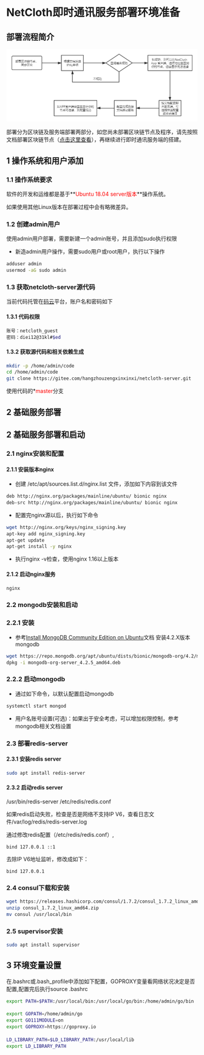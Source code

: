 # NetCloth即时通讯服务部署环境准备

## 部署流程简介

![流程图](../images/procedure_IM_deploy.png)

部署分为区块链及服务端部署两部分，如您尚未部署区块链节点及程序，请先按照文档部署区块链节点（[点击这里查看](../get-started/how-to-join-testnet.md)），再继续进行即时通讯服务端的搭建。

## 1 操作系统和用户添加
### 1.1 操作系统要求
软件的开发和运维都是基于**<font color=red>Ubuntu 18.04 server版本</font>**操作系统。

如果使用其他Linux版本在部署过程中会有略微差异。

### 1.2 创建admin用户
使用admin用户部署，需要新建一个admin账号，并且添加sudo执行权限

* 新造admin用户操作，需要sudo用户或root用户，执行以下操作

```bash
adduser admin
usermod -aG sudo admin
```

### 1.3 获取netcloth-server源代码
当前代码托管在[码云](https://gitee.com)平台，账户名和密码如下

#### 1.3.1 代码权限

```bash
账号：netcloth_guest
密码：diei12@31kl#$ed
```

#### 1.3.2 获取源代码和相关依赖生成

```bash
mkdir -p /home/admin/code
cd /home/admin/code
git clone https://gitee.com/hangzhouzengxinxinxi/netcloth-server.git
```

使用代码的*<font color=red>master</font>分支

## 2 基础服务部署

## 2 基础服务部署和启动

### 2.1 nginx安装和配置

#### 2.1.1 安装版本nginx

* 创建 /etc/apt/sources.list.d/nginx.list 文件，添加如下内容到该文件
  
```bash
deb http://nginx.org/packages/mainline/ubuntu/ bionic nginx
deb-src http://nginx.org/packages/mainline/ubuntu/ bionic nginx
```

* 配置完nginx源以后，执行如下命令
  
```bash
wget http://nginx.org/keys/nginx_signing.key
apt-key add nginx_signing.key
apt-get update
apt-get install -y nginx
```

* 执行nginx -v检查，使用nginx 1.16以上版本

#### 2.1.2 启动nginx服务

```bash
nginx
```

### 2.2 mongodb安装和启动

### 2.2.1 安装

* 参考[Install MongoDB Community Edition on Ubuntu](https://docs.mongodb.com/manual/tutorial/install-mongodb-on-ubuntu/#install-mongodb-community-edition-using-deb-packages)文档 安装4.2.X版本 mongodb 

```bash
wget https://repo.mongodb.org/apt/ubuntu/dists/bionic/mongodb-org/4.2/multiverse/binary-amd64/mongodb-org-server_4.2.5_amd64.deb
dpkg -i mongodb-org-server_4.2.5_amd64.deb
```

### 2.2.2 启动mongodb

* 通过如下命令，以默认配置启动mongodb

```bash
systemctl start mongod
```

* 用户名账号设置(可选)：如果出于安全考虑，可以增加权限控制，参考mongodb相关文档设置

### 2.3 部署redis-server

#### 2.3.1 安装redis server

```bash
sudo apt install redis-server
```

#### 2.3.2 启动redis server

/usr/bin/redis-server /etc/redis/redis.conf

如果redis启动失败，检查是否是网络不支持IP V6，查看日志文件/var/log/redis/redis-server.log

通过修改redis配置（/etc/redis/redis.conf）,
 
 ```properties
 bind 127.0.0.1 ::1
 ```
 去除IP V6地址监听，修改成如下：
 
 ```properties
 bind 127.0.0.1
 ```

### 2.4 consul下载和安装

```bash
wget https://releases.hashicorp.com/consul/1.7.2/consul_1.7.2_linux_amd64.zip
unzip consul_1.7.2_linux_amd64.zip
mv consul /usr/local/bin
```

### 2.5 supervisor安装

```bash
sudo apt install supervisor
```

## 3 环境变量设置
在.bashrc或.bash_profile中添加如下配置，GOPROXY变量看网络状况决定是否配置,配置完后执行source .bashrc

```bash
export PATH=$PATH:/usr/local/bin:/usr/local/go/bin:/home/admin/go/bin

export GOPATH=/home/admin/go
export GO111MODULE=on
export GOPROXY=https://goproxy.io

LD_LIBRARY_PATH=$LD_LIBRARY_PATH:/usr/local/lib
export LD_LIBRARY_PATH
```
